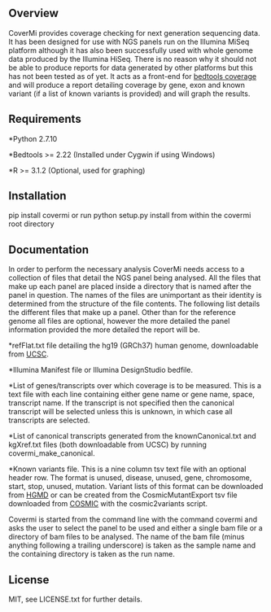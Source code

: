 ## Overview

CoverMi provides coverage checking for next generation sequencing data. It has been designed for use with NGS panels run on the Illumina MiSeq platform although it has also been successfully used with whole genome data produced by the Illumina HiSeq. There is no reason why it should not be able to produce reports for data generated by other platforms but this has not been tested as of yet. It acts as a front-end for [bedtools coverage](http://bedtools.readthedocs.org/en/latest/index.html) and will produce a report detailing coverage by gene, exon and known variant (if a list of known variants is provided) and will graph the results. 

## Requirements

*Python 2.7.10

*Bedtools >= 2.22  (Installed under Cygwin if using Windows)

*R >= 3.1.2        (Optional, used for graphing)

## Installation

pip install covermi or run python setup.py install from within the covermi root directory

## Documentation

In order to perform the necessary analysis CoverMi needs access to a collection of files that detail the NGS panel being analysed. All the files that make up each panel are placed inside a directory that is named after the panel in question. The names of the files are unimportant as their identity is determined from the structure of the file contents. The following list details the different files that make up a panel. Other than for the reference genome all files are optional, however the more detailed the panel information provided the more detailed the report will be.

*refFlat.txt file detailing the hg19 (GRCh37) human genome, downloadable from [UCSC](https://genome.ucsc.edu/).

*Illumina Manifest file or Illumina DesignStudio bedfile.

*List of genes/transcripts over which coverage is to be measured. This is a text file with each line containing either gene name or gene name, space, transcript name. If the transcript is not specified then the canonical transcript will be selected unless this is unknown, in which case all transcripts are selected.

*List of canonical transcripts generated from the knownCanonical.txt and kgXref.txt files (both downloadable from UCSC) by running covermi_make_canonical.

*Known variants file. This is a nine column tsv text file with an optional header row. The format is unused, disease, unused, gene, chromosome, start, stop, unused, mutation. Variant lists of this format can be downloaded from [HGMD](http://www.hgmd.cf.ac.uk) or can be created from the CosmicMutantExport tsv file downloaded from [COSMIC](http://cancer.sanger.ac.uk/cosmic) with the cosmic2variants script.

Covermi is started from the command line with the command covermi and asks the user to select the panel to be used and  either a single bam file or a directory of bam files to be analysed. The name of the bam file (minus anything following a trailing underscore) is taken as the sample name and the containing directory is taken as the run name.

## License

MIT, see LICENSE.txt for further details.
